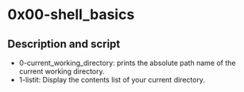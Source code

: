 # 0x00-shell_basics

## Description and script
* 0-current_working_directory: prints the absolute path name of the current working directory.
* 1-listit: Display the contents list of your current directory.
